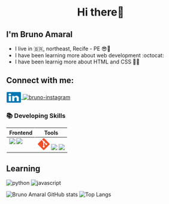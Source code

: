<h1 align=center> Hi there👋 </h1>

## I'm Bruno Amaral
- I live in :brazil:, northeast, Recife - PE :sunglasses::sunrise:
- I have been learning more about web development :octocat:
- I have been learnig more about HTML and CSS :man_technologist:

## Connect with me:
<a href="https://www.linkedin.com/in/bruno-c-amaral/" target="_blank">
<img align="center" alt="bruno-linkedin" height="30" width="40" src="https://raw.githubusercontent.com/devicons/devicon/master/icons/linkedin/linkedin-original.svg" style="max-width:100%;">
</a>
<a href="https://www.instagram.com/brunoamaral.13/" target="_blank">
<img align="center" alt="bruno-instagram" height="30" width="40" src="https://www.flaticon.com/svg/vstatic/svg/174/174855.svg?token=exp=1619708168~hmac=02ed45b1fda51c048161acbd4c29b7c5" style="max-width:100%;">
</a>

### 📚 Developing Skills
<table>
    <thead>
        <th style="border-right: .2px solid rgba(255, 255, 255, .5); border-left:.2px solid rgba(255, 255, 255, .5)"><center>Frontend</center></th>
        <th style="border-right: .2px solid rgba(255, 255, 255, .5)"> Tools </th>
    </thead>
    <tbody>
        <td valign="top">
            <img src="https://cdn.icon-icons.com/icons2/2415/PNG/512/html_original_wordmark_logo_icon_146478.png"
            width="32"
            />
            <img src="https://cdn.icon-icons.com/icons2/2107/PNG/512/file_type_css_icon_130661.png"
            width="32"
            />
        </td>
        <td valign="top">
            <img src="https://raw.githubusercontent.com/devicons/devicon/master/icons/git/git-plain.svg" 
            width="32"
            />
            <img src="https://raw.githubusercontent.com/dhanishgajjar/vscode-icons/master/png/default_dark.png" 
            width="32"
            />
            <img src="https://cdn.icon-icons.com/icons2/936/PNG/512/github-logo_icon-icons.com_73546.png" 
            width="32"
            />
        </td>
    </tbody>
</table>

## Learning
<img src="https://cdn.icon-icons.com/icons2/112/PNG/512/python_18894.png" alt="python" width="40" height="40" style="max-width:100%;"></img>
<img src="https://cdn.icon-icons.com/icons2/2108/PNG/512/javascript_icon_130900.png" alt="javascript" width="40" height="40" style="max-width:100%;"></img>

![Bruno Amaral GitHub stats](https://github-readme-stats.vercel.app/api?username=BrunoCamaral&show_icons=true&theme=dracula)
![Top Langs](https://github-readme-stats.vercel.app/api/top-langs/?username=BrunoCamaral&theme=dracula) 

